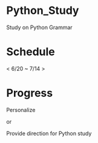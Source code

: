 # Python_Study

Study on Python Grammar

# Schedule

< 6/20 ~ 7/14 >


# Progress

Personalize 

or

Provide direction for Python study
